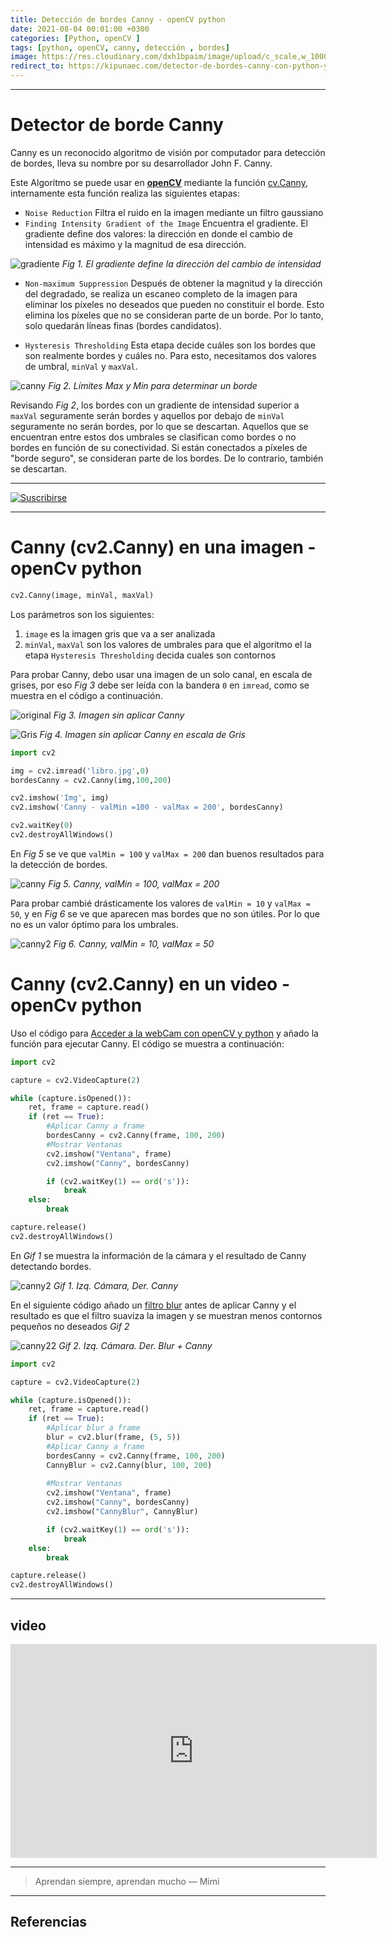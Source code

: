 ```yaml
---
title: Detección de bordes Canny - openCV python
date: 2021-08-04 00:01:00 +0300
categories: [Python, openCV ]
tags: [python, openCV, canny, detección , bordes]
image: https://res.cloudinary.com/dxh1bpaim/image/upload/c_scale,w_1000/v1628205958/kipunaEC/canny/cannyBlur_cz6xqm.gif
redirect_to: https://kipunaec.com/detector-de-bordes-canny-con-python-y-opencv/
---
```


***

# Detector de borde Canny

Canny es un reconocido algoritmo de visión por computador para detección de bordes, lleva su nombre por su desarrollador John F. Canny.

Este Algoritmo se puede usar en [**openCV**](https://opencv.org/) mediante la función [cv.Canny](https://docs.opencv.org/3.4/da/d22/tutorial_py_canny.html), internamente esta función realiza las siguientes etapas:

* `Noise Reduction` Filtra el ruido en la imagen mediante un filtro gaussiano
* `Finding Intensity Gradient of the Image` Encuentra el gradiente. El  gradiente  define  dos  valores: la dirección en  donde  el  cambio  de intensidad es máximo y la magnitud de esa dirección. 

![gradiente](https://res.cloudinary.com/dxh1bpaim/image/upload/c_scale,w_150/v1628180897/kipunaEC/canny/intensidadPixeles_ntpz1g.png)
_Fig 1. El gradiente define la dirección del cambio de intensidad_

* `Non-maximum Suppression` Después de obtener la magnitud y la dirección del degradado, se realiza un escaneo completo de la imagen para eliminar los píxeles no deseados que pueden no constituir el borde. Esto elimina los píxeles que no se consideran parte de un borde. Por lo tanto, solo quedarán líneas finas (bordes candidatos).

* `Hysteresis Thresholding` Esta etapa decide cuáles son los bordes que son realmente bordes y cuáles no. Para esto, necesitamos dos valores de umbral, `minVal` y `maxVal`. 

![canny](https://res.cloudinary.com/dxh1bpaim/image/upload/c_scale,w_200/v1628181646/kipunaEC/canny/cannyconcetso_ynjzhy.png)
_Fig 2. Límites Max y Min para determinar un borde_

Revisando *Fig 2*, los bordes con un gradiente de intensidad superior a `maxVal` seguramente serán bordes y aquellos por debajo de `minVal` seguramente no serán bordes, por lo que se descartan. 
Aquellos que se encuentran entre estos dos umbrales se clasifican como bordes o no bordes en función de su conectividad. Si están conectados a píxeles de "borde seguro", se consideran parte de los bordes. De lo contrario, también se descartan.

***

[Gif]: https://res.cloudinary.com/dxh1bpaim/image/upload/c_scale,w_728/v1633444807/kipunaEC/gifs/patricio5_h2janv.gif
[suscribirse]: https://www.youtube.com/channel/UCLHyReaGzfUcaiGoEN5jXEA "Clic para suscribirse en youtube"
[![Suscribirse][Gif]][suscribirse]

***

# Canny (cv2.Canny) en una imagen - openCv python 

```python
cv2.Canny(image, minVal, maxVal)
```
Los parámetros son los siguientes:
1. `image` es la imagen gris que va a ser analizada
2. `minVal`, `maxVal` son los valores de umbrales para que el algoritmo el la etapa `Hysteresis Thresholding` decida cuales son contornos 

Para probar Canny, debo usar una imagen de un solo canal, en escala de grises, por eso *Fig 3* debe ser leída con la bandera `0` en `imread`, como se muestra en el código a continuación.

![original](https://res.cloudinary.com/dxh1bpaim/image/upload/c_scale,w_450/v1628183070/kipunaEC/canny/libro_vrlokp.jpg)
_Fig 3. Imagen sin aplicar Canny_

![Gris](https://res.cloudinary.com/dxh1bpaim/image/upload/c_scale,w_450/v1628184313/kipunaEC/canny/imagenGRis_c5p7vd.png)
_Fig 4. Imagen sin aplicar Canny en escala de Gris_


```python
import cv2

img = cv2.imread('libro.jpg',0)
bordesCanny = cv2.Canny(img,100,200)

cv2.imshow('Img', img)
cv2.imshow('Canny - valMin =100 - valMax = 200', bordesCanny)

cv2.waitKey(0)
cv2.destroyAllWindows()
```

En *Fig 5* se ve que `valMin = 100` y `valMax = 200` dan buenos resultados para la detección de bordes.

![canny](https://res.cloudinary.com/dxh1bpaim/image/upload/c_scale,w_450/v1628183623/kipunaEC/canny/canny100200_nxf1er.png)
_Fig 5. Canny, valMin = 100, valMax = 200_

Para probar cambié drásticamente los valores de `valMin = 10` y `valMax = 50`, y en *Fig 6* se ve que aparecen mas bordes que no son útiles. Por lo que no es un valor óptimo para los umbrales.

![canny2](https://res.cloudinary.com/dxh1bpaim/image/upload/c_scale,w_450/v1628183686/kipunaEC/canny/cany1050_oeujkd.png)
_Fig 6. Canny, valMin = 10, valMax = 50_

# Canny (cv2.Canny) en un video - openCv python 

Uso el código para [Acceder a la webCam con openCV y python](../Mostrar-la-webCam-o-reproducir-un-video-openCV-python/) y añado la función para ejecutar Canny. El código se muestra a continuación:

```python
import cv2

capture = cv2.VideoCapture(2)

while (capture.isOpened()):
    ret, frame = capture.read()
    if (ret == True):
        #Aplicar Canny a frame
        bordesCanny = cv2.Canny(frame, 100, 200)
        #Mostrar Ventanas
        cv2.imshow("Ventana", frame)
        cv2.imshow("Canny", bordesCanny)

        if (cv2.waitKey(1) == ord('s')):
            break
    else:
        break

capture.release()
cv2.destroyAllWindows()
```
En *Gif 1* se muestra la información de la cámara y el resultado de Canny detectando bordes.

![canny2](https://res.cloudinary.com/dxh1bpaim/image/upload/c_scale,w_1000/v1628206274/kipunaEC/canny/canny_ogs3mj.gif)
_Gif 1. Izq. Cámara, Der. Canny_

En el siguiente código añado un [filtro blur](https://docs.opencv.org/4.5.2/d4/d13/tutorial_py_filtering.html) antes de aplicar Canny y el resultado es que el filtro suaviza la imagen y se muestran menos contornos pequeños no deseados *Gif 2* 

![canny22](https://res.cloudinary.com/dxh1bpaim/image/upload/c_scale,w_1000/v1628205958/kipunaEC/canny/cannyBlur_cz6xqm.gif)
_Gif 2. Izq. Cámara. Der. Blur + Canny_

```python
import cv2

capture = cv2.VideoCapture(2)

while (capture.isOpened()):
    ret, frame = capture.read()
    if (ret == True):
        #Aplicar blur a frame
        blur = cv2.blur(frame, (5, 5))
        #Aplicar Canny a frame
        bordesCanny = cv2.Canny(frame, 100, 200)
        CannyBlur = cv2.Canny(blur, 100, 200)
        
        #Mostrar Ventanas
        cv2.imshow("Ventana", frame)
        cv2.imshow("Canny", bordesCanny)
        cv2.imshow("CannyBlur", CannyBlur)

        if (cv2.waitKey(1) == ord('s')):
            break
    else:
        break

capture.release()
cv2.destroyAllWindows()
```
***
## video

<div class="embed-container">

<iframe width="586" height="342" src="https://www.youtube.com/embed/950oG9d0C44" frameborder="0" allow="accelerometer; autoplay; clipboard-write; encrypted-media; gyroscope; picture-in-picture" allowfullscreen></iframe>

</div>

*** 

> Aprendan siempre, aprendan mucho — Mimi

***


## Referencias

[^1]: OpenCV documentación. *Canny Edge Detection*. [https://docs.opencv.org/3.4/da/d22/tutorial_py_canny.html](https://docs.opencv.org/3.4/da/d22/tutorial_py_canny.html)
